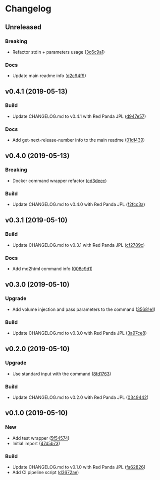 # Changelog

## Unreleased

### Breaking

* Refactor stdin + parameters usage ([3c6c9a1](https://github.com/kairops/docker-command-launcher/commit/3c6c9a1))

### Docs

* Update main readme info ([d2c94f9](https://github.com/kairops/docker-command-launcher/commit/d2c94f9))

## v0.4.1 (2019-05-13)

### Build

* Update CHANGELOG.md to v0.4.1 with Red Panda JPL ([d947e57](https://github.com/kairops/docker-command-launcher/commit/d947e57))

### Docs

* Add get-next-release-number info to the main readme ([01df439](https://github.com/kairops/docker-command-launcher/commit/01df439))

## v0.4.0 (2019-05-13)

### Breaking

* Docker command wrapper refactor ([cd3deec](https://github.com/kairops/docker-command-launcher/commit/cd3deec))

### Build

* Update CHANGELOG.md to v0.4.0 with Red Panda JPL ([f2fcc3a](https://github.com/kairops/docker-command-launcher/commit/f2fcc3a))

## v0.3.1 (2019-05-10)

### Build

* Update CHANGELOG.md to v0.3.1 with Red Panda JPL ([cf2789c](https://github.com/kairops/docker-command-launcher/commit/cf2789c))

### Docs

* Add md2html command info ([008c9d1](https://github.com/kairops/docker-command-launcher/commit/008c9d1))

## v0.3.0 (2019-05-10)

### Upgrade

* Add volume injection and pass parameters to the command ([35681e1](https://github.com/kairops/docker-command-launcher/commit/35681e1))

### Build

* Update CHANGELOG.md to v0.3.0 with Red Panda JPL ([3a97ce8](https://github.com/kairops/docker-command-launcher/commit/3a97ce8))

## v0.2.0 (2019-05-10)

### Upgrade

* Use standard input with the command ([8fd1763](https://github.com/kairops/docker-command-launcher/commit/8fd1763))

### Build

* Update CHANGELOG.md to v0.2.0 with Red Panda JPL ([0349442](https://github.com/kairops/docker-command-launcher/commit/0349442))

## v0.1.0 (2019-05-10)

### New

* Add test wrapper ([5f54574](https://github.com/kairops/docker-command-launcher/commit/5f54574))
* Initial import ([47d5b73](https://github.com/kairops/docker-command-launcher/commit/47d5b73))

### Build

* Update CHANGELOG.md to v0.1.0 with Red Panda JPL ([fa62826](https://github.com/kairops/docker-command-launcher/commit/fa62826))
* Add CI pipeline script ([d3672ae](https://github.com/kairops/docker-command-launcher/commit/d3672ae))

